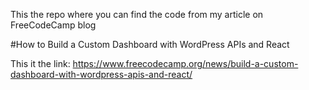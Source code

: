 This the repo where you can find the code from my article on FreeCodeCamp blog

#How to Build a Custom Dashboard with WordPress APIs and React

This it the link: https://www.freecodecamp.org/news/build-a-custom-dashboard-with-wordpress-apis-and-react/
